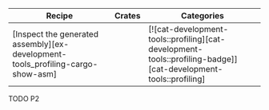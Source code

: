 | Recipe | Crates | Categories |
|--------|--------|------------|
| [Inspect the generated assembly][ex-development-tools_profiling-cargo-show-asm] |  | [![cat-development-tools::profiling][cat-development-tools::profiling-badge]][cat-development-tools::profiling] |

<div class="hidden">
TODO P2
</div>

